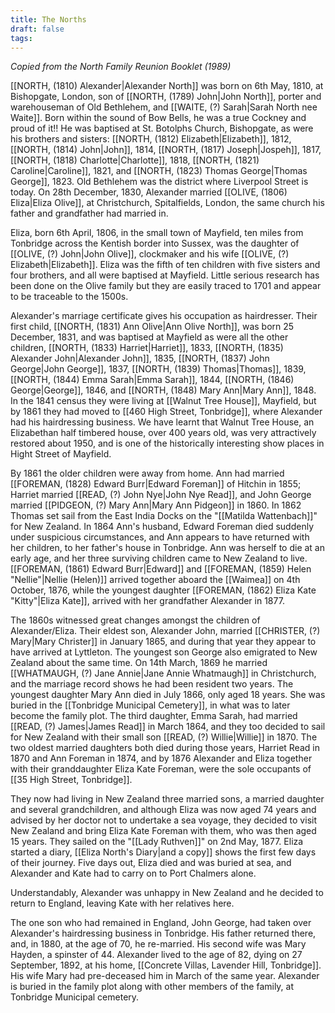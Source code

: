 ```yaml
---
title: The Norths
draft: false
tags:
---
```

*Copied from the North Family Reunion Booklet (1989)*

[[NORTH, (1810) Alexander|Alexander North]] was born on 6th May, 1810, at Bishopgate, London, son of [[NORTH, (1789) John|John North]], porter and warehouseman of Old Bethlehem, and [[WAITE, (?) Sarah|Sarah North nee Waite]]. Born within the sound of Bow Bells, he was a true Cockney and proud of it!! He was baptised at St. Botolphs Church, Bishopgate, as were his brothers and sisters: [[NORTH, (1812) Elizabeth|Elizabeth]], 1812, [[NORTH, (1814) John|John]], 1814, [[NORTH, (1817) Joseph|Jospeh]], 1817, [[NORTH, (1818) Charlotte|Charlotte]], 1818, [[NORTH, (1821) Caroline|Caroline]], 1821, and [[NORTH, (1823) Thomas George|Thomas George]], 1823. Old Bethlehem was the district where Liverpool Street is today. On 28th December, 1830, Alexander married [[OLIVE, (1806) Eliza|Eliza Olive]], at Christchurch, Spitalfields, London, the same church his father and grandfather had married in.

Eliza, born 6th April, 1806, in the small town of Mayfield, ten miles from Tonbridge across the Kentish border into Sussex, was the daughter of [[OLIVE, (?) John|John Olive]], clockmaker and his wife [[OLIVE, (?) Elizabeth|Elizabeth]]. Eliza was the fifth of ten children with five sisters and four brothers, and all were baptised at Mayfield. Little serious research has been done on the Olive family but they are easily traced to 1701 and appear to be traceable to the 1500s.

Alexander's marriage certificate gives his occupation as hairdresser. Their first child, [[NORTH, (1831) Ann Olive|Ann Olive North]], was born 25 December, 1831, and was baptised at Mayfield as were all the other children, [[NORTH, (1833) Harriet|Harriet]], 1833, [[NORTH, (1835) Alexander John|Alexander John]], 1835, [[NORTH, (1837) John George|John George]], 1837, [[NORTH, (1839) Thomas|Thomas]], 1839, [[NORTH, (1844) Emma Sarah|Emma Sarah]], 1844, [[NORTH, (1846) George|George]], 1846, and [[NORTH, (1848) Mary Ann|Mary Ann]], 1848. In the 1841 census they were living at [[Walnut Tree House]], Mayfield, but by 1861 they had moved to [[460 High Street, Tonbridge]], where Alexander had his hairdressing business. We have learnt that Walnut Tree House, an Elizabethan half timbered house, over 400 years old, was very attractively restored about 1950, and is one of the historically interesting show places in Hight Street of Mayfield.

By 1861 the older children were away from home. Ann had married [[FOREMAN, (1828) Edward Burr|Edward Foreman]] of Hitchin in 1855; Harriet married [[READ, (?) John Nye|John Nye Read]], and John George married [[PIDGEON, (?) Mary Ann|Mary Ann Pidgeon]] in 1860. In 1862 Thomas set sail from the East India Docks on the "[[Matilda Wattenbach]]" for New Zealand. In 1864 Ann's husband, Edward Foreman died suddenly under suspicious circumstances, and Ann appears to have returned with her children, to her father's house in Tonbridge. Ann was herself to die at an early age, and her three surviving children came to New Zealand to live. [[FOREMAN, (1861) Edward Burr|Edward]] and [[FOREMAN, (1859) Helen "Nellie"|Nellie (Helen)]] arrived together aboard the [[Waimea]] on 4th October, 1876, while the youngest daughter [[FOREMAN, (1862) Eliza Kate "Kitty"|Eliza Kate]], arrived with her grandfather Alexander in 1877.

The 1860s witnessed great changes amongst the children of Alexander/Eliza. Their eldest son, Alexander John, married [[CHRISTER, (?) Mary|Mary Christer]] in January 1865, and during that year they appear to have arrived at Lyttleton. The youngest son George also emigrated to New Zealand about the same time. On 14th March, 1869 he married [[WHATMAUGH, (?) Jane Annie|Jane Annie Whatmaugh]] in Christchurch, and the marriage record shows he had been resident two years. The youngest daughter Mary Ann died in July 1866, only aged 18 years. She was buried in the [[Tonbridge Municipal Cemetery]], in what was to later become the family plot. The third daughter, Emma Sarah, had married [[READ, (?) James|James Read]] in March 1864, and they too decided to sail for New Zealand with their small son [[READ, (?) Willie|Willie]] in 1870. The two oldest married daughters both died during those years, Harriet Read in 1870 and Ann Foreman in 1874, and by 1876 Alexander and Eliza together with their granddaughter Eliza Kate Foreman, were the sole occupants of [[35 High Street, Tonbridge]].

They now had living in New Zealand three married sons, a married daughter and several grandchildren, and although Eliza was now aged 74 years and advised by her doctor not to undertake a sea voyage, they decided to visit New Zealand and bring Eliza Kate Foreman with them, who was then aged 15 years. They sailed on the "[[Lady Ruthven]]" on 2nd May, 1877. Eliza started a diary, [[Eliza North's Diary|and a copy]] shows the first few days of their journey. Five days out, Eliza died and was buried at sea, and Alexander and Kate had to carry on to Port Chalmers alone.

Understandably, Alexander was unhappy in New Zealand and he decided to return to England, leaving Kate with her relatives here.

The one son who had remained in England, John George, had taken over Alexander's hairdressing business in Tonbridge. His father returned there, and, in 1880, at the age of 70, he re-married. His second wife was Mary Hayden, a spinster of 44. Alexander lived to the age of 82, dying on 27 September, 1892, at his home, [[Concrete Villas, Lavender Hill, Tonbridge]]. His wife Mary had pre-deceased him in March of the same year. Alexander is buried in the family plot along with other members of the family, at Tonbridge Municipal cemetery.
